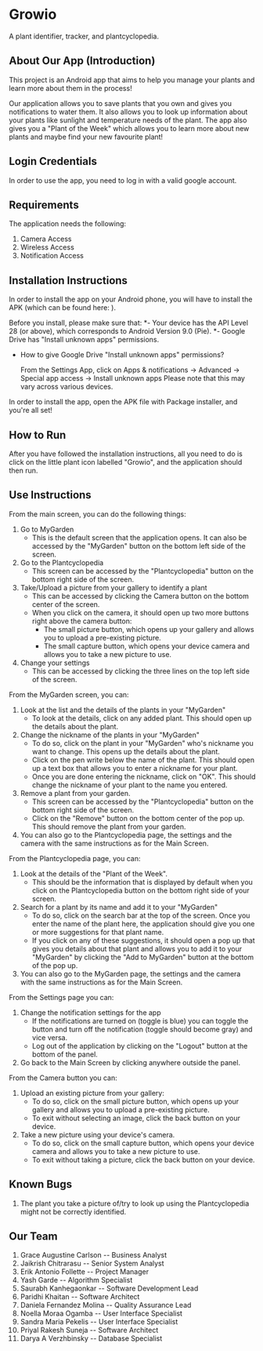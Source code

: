 # Growio

A plant identifier,  tracker, and plantcyclopedia.

## About Our App (Introduction)
This project is an Android app that aims to help you manage your plants and learn more about them in the process!

Our application allows you to save plants that you own and gives you notifications to water them. It also allows you to look up information about your plants like sunlight and temperature needs of the plant. The app also gives you a "Plant of the Week" which allows you to learn more about new plants and maybe find your new favourite plant!

## Login Credentials
In order to use the app, you need to log in with a valid google account.

## Requirements
The application needs the following:
1. Camera Access
2. Wireless Access
3. Notification Access

## Installation Instructions
In order to install the app on your Android phone, you will have to install the APK (which can be found here: <enter google drive link>).
 
Before you install, please make sure that:
*- Your device has the API Level 28 (or above), which corresponds to Android Version 9.0 (Pie).
*- Google Drive has "Install unknown apps" permissions. 
  * How to give Google Drive "Install unknown apps" permissions?
      
      From the Settings App, click on Apps & notifications -> Advanced -> Special app access -> Install unknown apps 
   Please note that this may vary across various devices.
   
In order to install the app, open the APK file with Package installer, and you're all set!

## How to Run
After you have followed the installation instructions, all you need to do is click on the little plant icon labelled "Growio", and the application should then run.

## Use Instructions

From the main screen, you can do the following things:
1. Go to MyGarden
   - This is the default screen that the application opens. It can also be accessed by the "MyGarden" button on the bottom left side of the screen.
2. Go to the Plantcyclopedia
   - This screen can be accessed by the "Plantcyclopedia" button on the bottom right side of the screen. 
3. Take/Upload a picture from your gallery to identify a plant
   - This can be accessed by clicking the Camera button on the bottom center of the screen.
   - When you click on the camera, it should open up two more buttons right above the camera button:
     - The small picture button, which opens up your gallery and allows you to upload a pre-existing picture.
     - The small capture button, which opens your device camera and allows you to take a new picture to use.
4. Change your settings 
   - This can be accessed by clicking the three lines on the top left side of the screen.

From the MyGarden screen, you can:
1. Look at the list and the details of the plants in your "MyGarden"
   - To look at the details, click on any added plant. This should open up the details about the plant. 
2. Change the nickname of the plants in your "MyGarden"
   - To do so, click on the plant in your "MyGarden" who's nickname you want to change. This opens up the details about the plant.
   - Click on the pen write below the name of the plant. This should open up a text box that allows you to enter a nickname for your plant. 
   - Once you are done entering the nickname, click on "OK". This should change the nickname of your plant to the name you entered.
3. Remove a plant from your garden.
   - This screen can be accessed by the "Plantcyclopedia" button on the bottom right side of the screen. 
   - Click on the "Remove" button on the bottom center of the pop up. This should remove the plant from your garden. 
4. You can also go to the Plantcyclopedia page, the settings and the camera with the same instructions as for the Main Screen.

From the Plantcyclopedia page, you can:
1. Look at the details of the "Plant of the Week".
   - This should be the information that is displayed by default when you click on the Plantcyclopedia button on the bottom right side of your screen.
2. Search for a plant by its name and add it to your "MyGarden"
   - To do so, click on the search bar at the top of the screen. Once you enter the name of the plant here, the application should give you one or more suggestions for that plant name.
   - If you click on any of these suggestions, it should open a pop up that gives you details about that plant and allows you to add it to your "MyGarden" by clicking the "Add to MyGarden" button at the bottom of the pop up. 
3. You can also go to the MyGarden page, the settings and the camera with the same instructions as for the Main Screen.

From the Settings page you can:
1. Change the notification settings for the app
   - If the notifications are turned on (toggle is blue) you can toggle the button and turn off the notification (toggle should become gray) and vice versa. 
   - Log out of the application by clicking on the "Logout" button at the bottom of the panel. 
2. Go back to the Main Screen by clicking anywhere outside the panel. 

From the Camera button you can:
1. Upload an existing picture from your gallery:
   - To do so, click on the small picture button, which opens up your gallery and allows you to upload a pre-existing picture.
   - To exit without selecting an image, click the back button on your device.
2. Take a new picture using your device's camera.
   - To do so, click on the small capture button, which opens your device camera and allows you to take a new picture to use.
   - To exit without taking a picture, click the back button on your device. 
   
## Known Bugs

1. The plant you take a picture of/try to look up using the Plantcyclopedia might not be correctly identified.

## Our Team
1. Grace Augustine Carlson	-- 	Business Analyst
2. Jaikrish Chitrarasu	-- Senior System Analyst
3. Erik Antonio Follette -- Project Manager
4. Yash Garde -- Algorithm Specialist
5. Saurabh Kanhegaonkar -- Software Development Lead
6. Paridhi Khaitan -- Software Architect
7. Daniela Fernandez Molina -- Quality Assurance Lead
8. Noella Moraa Ogamba -- User Interface Specialist
9. Sandra Maria Pekelis -- User Interface Specialist
10. Priyal Rakesh Suneja -- Software Architect
11. Darya A Verzhbinsky -- Database Specialist

